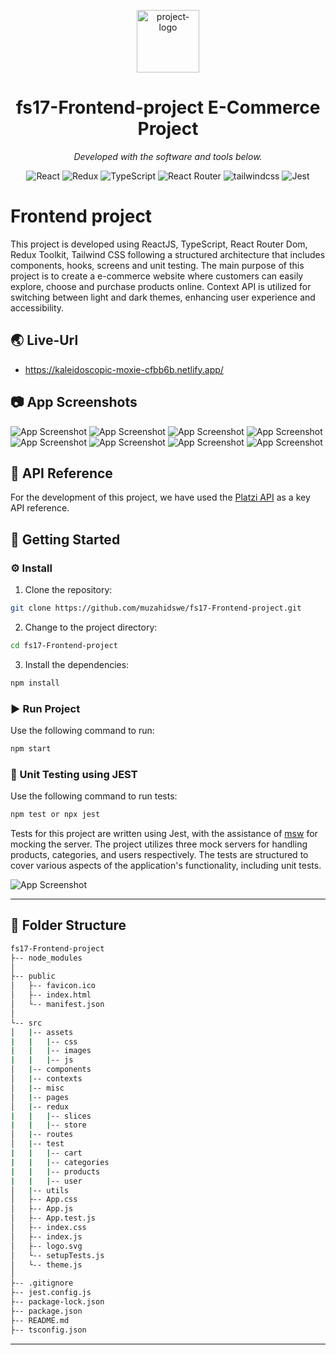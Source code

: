 <p align="center">
  <img src="https://user-images.githubusercontent.com/6764957/52892445-9045cf80-3136-11e9-9d5e-a1c47e505372.png" width="100" alt="project-logo">
</p>
<p align="center">
    <h1 align="center">fs17-Frontend-project E-Commerce Project</h1>
</p>
<p align="center"> <em>Developed with the software and tools below.</em>
</p>
<p align="center">
<img src="https://img.shields.io/badge/React-20232A?style=for-the-badge&logo=react&logoColor=61DAFB" alt="React">
<img src="https://img.shields.io/badge/Redux-593D88?style=for-the-badge&logo=redux&logoColor=white" alt="Redux">
<img src="https://img.shields.io/badge/TypeScript-007ACC?style=for-the-badge&logo=typescript&logoColor=white" alt="TypeScript">
<img src="https://img.shields.io/badge/React_Router-CA4245?style=for-the-badge&logo=react-router&logoColor=white" alt="React Router">
<img src="https://img.shields.io/badge/tailwindcss-0F172A?style=for-the-badge&logo=mui&logoColor=white" alt="tailwindcss">
<img src="https://img.shields.io/badge/Jest-C21325?style=for-the-badge&logo=jest&logoColor=white" alt="Jest">
</p>

# Frontend project

This project is developed using ReactJS, TypeScript, React Router Dom, Redux Toolkit, Tailwind CSS following a structured architecture that includes components, hooks, screens and unit testing. The main purpose of this project is to create a e-commerce website where customers can easily explore, choose and purchase products online. Context API is utilized for switching between light and dark themes, enhancing user experience and accessibility.

## 🌏 Live-Url

- https://kaleidoscopic-moxie-cfbb6b.netlify.app/

## 📷 App Screenshots

![App Screenshot](screenshots/home.png)
![App Screenshot](screenshots/all-products.png)
![App Screenshot](screenshots/signup.png)
![App Screenshot](screenshots/login.png)
![App Screenshot](screenshots/user-profile.png)
![App Screenshot](screenshots/add-product.png)
![App Screenshot](screenshots/edit-product.png)
![App Screenshot](screenshots/cart.png)

## 📍 API Reference

For the development of this project, we have used the [Platzi API](https://fakeapi.platzi.com/) as a key API reference.

## 🚀 Getting Started

### ⚙️ Install

1. Clone the repository:

```sh
git clone https://github.com/muzahidswe/fs17-Frontend-project.git
```

2. Change to the project directory:

```sh
cd fs17-Frontend-project
```

3. Install the dependencies:

```sh
npm install
```

### ► Run Project

Use the following command to run:

```sh
npm start
```

### 🧪 Unit Testing using JEST

Use the following command to run tests:

```sh
npm test or npx jest
```

Tests for this project are written using Jest, with the assistance of [msw](https://mswjs.io/) for mocking the server. The project utilizes three mock servers for handling products, categories, and users respectively. The tests are structured to cover various aspects of the application's functionality, including unit tests.

![App Screenshot](screenshots/test-output.png)

---
## 📂 Folder Structure

```sh
fs17-Frontend-project
├-- node_modules
│
├-- public
│   ├-- favicon.ico
│   ├-- index.html
│   └-- manifest.json
│
└-- src
│   |-- assets
|   |   |-- css
|   |   |-- images
|   |   |-- js
│   |-- components
│   |-- contexts
│   |-- misc
│   |-- pages
│   |-- redux
|   |   |-- slices
|   |   |-- store
│   |-- routes
│   |-- test
|   |   |-- cart
|   |   |-- categories
|   |   |-- products
|   |   |-- user
│   |-- utils
│   ├-- App.css
│   ├-- App.js
│   ├-- App.test.js
│   ├-- index.css
│   ├-- index.js
│   ├-- logo.svg
│   └-- setupTests.js
│   └-- theme.js
│
├-- .gitignore
├-- jest.config.js
├-- package-lock.json
├-- package.json
├-- README.md
├-- tsconfig.json

```
---